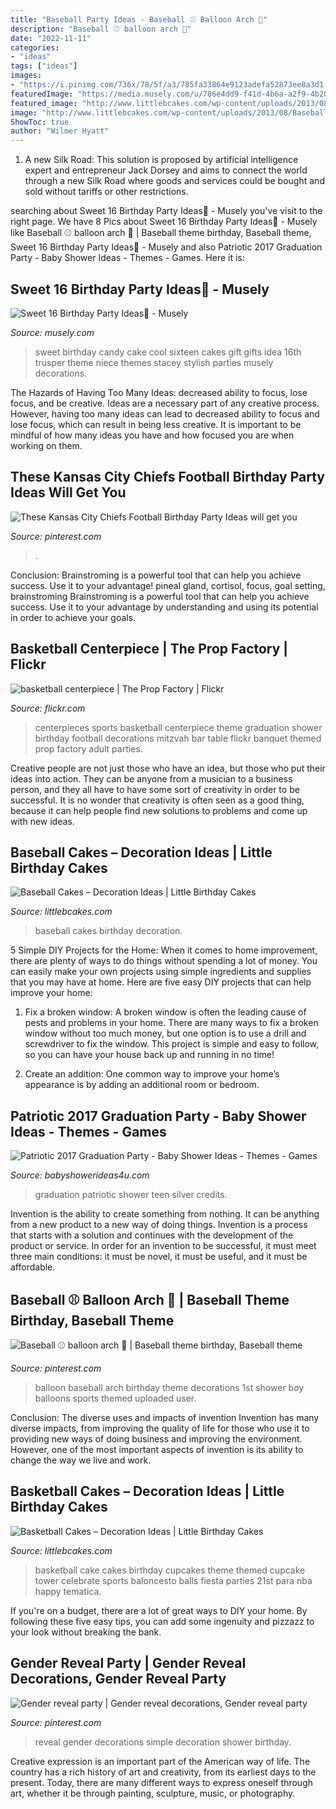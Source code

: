 ```yaml
---
title: "Baseball Party Ideas - Baseball ⚾️ Balloon Arch 🎈"
description: "Baseball ⚾️ balloon arch 🎈"
date: "2022-11-11"
categories:
- "ideas"
tags: ["ideas"]
images:
- "https://i.pinimg.com/736x/78/5f/a3/785fa33864e9123adefa52873ee8a3d1.jpg"
featuredImage: "https://media.musely.com/u/786e4dd9-f41d-4b6a-a2f9-4b2034b42e71.jpg"
featured_image: "http://www.littlebcakes.com/wp-content/uploads/2013/08/Baseball-Cakes-Images.jpg"
image: "http://www.littlebcakes.com/wp-content/uploads/2013/08/Baseball-Cakes-Images.jpg"
ShowToc: true
author: "Wilmer Hyatt"
---
```



1. A new Silk Road: This solution is proposed by artificial intelligence expert and entrepreneur Jack Dorsey and aims to connect the world through a new Silk Road where goods and services could be bought and sold without tariffs or other restrictions.

	

		
searching about Sweet 16 Birthday Party Ideas🎉 - Musely you've visit to the right page. We have 8 Pics about Sweet 16 Birthday Party Ideas🎉 - Musely like Baseball ⚾️ balloon arch 🎈 | Baseball theme birthday, Baseball theme, Sweet 16 Birthday Party Ideas🎉 - Musely and also Patriotic 2017 Graduation Party - Baby Shower Ideas - Themes - Games. Here it is:
		
    
## Sweet 16 Birthday Party Ideas🎉 - Musely

<img loading=lazy src="https://media.musely.com/u/786e4dd9-f41d-4b6a-a2f9-4b2034b42e71.jpg" onerror="this.onerror=null;this.src='https://tse1.mm.bing.net/th?id=OIP.x7fu4dHMdGOCKpud0YHiXwHaMY&amp;pid=15.1';" alt="Sweet 16 Birthday Party Ideas🎉 - Musely">

_Source: musely.com_

>sweet birthday candy cake cool sixteen cakes gift gifts idea 16th trusper theme niece themes stacey stylish parties musely decorations. 

	

The Hazards of Having Too Many Ideas: decreased ability to focus, lose focus, and be creative.
Ideas are a necessary part of any creative process. However, having too many ideas can lead to decreased ability to focus and lose focus, which can result in being less creative. It is important to be mindful of how many ideas you have and how focused you are when working on them.

    
## These Kansas City Chiefs Football Birthday Party Ideas Will Get You

<img loading=lazy src="https://i.pinimg.com/736x/e8/1d/d9/e81dd97158d50bc1d247ef6f7d1691be.jpg" onerror="this.onerror=null;this.src='https://tse4.mm.bing.net/th?id=OIP.Tx88_a_kcLAqaKgzAelHGgHaJ3&amp;pid=15.1';" alt="These Kansas City Chiefs Football Birthday Party Ideas will get you">

_Source: pinterest.com_

>. 

	

Conclusion: Brainstroming is a powerful tool that can help you achieve success. Use it to your advantage!
pineal gland, cortisol, focus, goal setting, brainstroming
Brainstroming is a powerful tool that can help you achieve success. Use it to your advantage by understanding and using its potential in order to achieve your goals.

    
## Basketball Centerpiece | The Prop Factory | Flickr

<img loading=lazy src="https://c2.staticflickr.com/4/3737/9241917666_e87f884736_b.jpg" onerror="this.onerror=null;this.src='https://tse1.mm.bing.net/th?id=OIP.izVeeN-rVi5ZgUjMs3yyBwHaNI&amp;pid=15.1';" alt="basketball centerpiece | The Prop Factory | Flickr">

_Source: flickr.com_

>centerpieces sports basketball centerpiece theme graduation shower birthday football decorations mitzvah bar table flickr banquet themed prop factory adult parties. 

	

Creative people are not just those who have an idea, but those who put their ideas into action. They can be anyone from a musician to a business person, and they all have to have some sort of creativity in order to be successful. It is no wonder that creativity is often seen as a good thing, because it can help people find new solutions to problems and come up with new ideas.

    
## Baseball Cakes – Decoration Ideas | Little Birthday Cakes

<img loading=lazy src="http://www.littlebcakes.com/wp-content/uploads/2013/08/Baseball-Cakes-Images.jpg" onerror="this.onerror=null;this.src='https://tse3.mm.bing.net/th?id=OIP.TxYLPkpUmBt7pW2Fb0szHQHaE8&amp;pid=15.1';" alt="Baseball Cakes – Decoration Ideas | Little Birthday Cakes">

_Source: littlebcakes.com_

>baseball cakes birthday decoration. 

	

5 Simple DIY Projects for the Home:
When it comes to home improvement, there are plenty of ways to do things without spending a lot of money. You can easily make your own projects using simple ingredients and supplies that you may have at home. Here are five easy DIY projects that can help improve your home: 
1. Fix a broken window: A broken window is often the leading cause of pests and problems in your home. There are many ways to fix a broken window without too much money, but one option is to use a drill and screwdriver to fix the window. This project is simple and easy to follow, so you can have your house back up and running in no time!

2. Create an addition: One common way to improve your home’s appearance is by adding an additional room or bedroom.

    
## Patriotic 2017 Graduation Party - Baby Shower Ideas - Themes - Games

<img loading=lazy src="http://www.babyshowerideas4u.com/wp-content/uploads/2017/07/graduation-party-ideas-silver-blue-red-600x600.jpg" onerror="this.onerror=null;this.src='https://tse2.mm.bing.net/th?id=OIP.TkaibZtXNZ9_6hgPY9y_-wHaHa&amp;pid=15.1';" alt="Patriotic 2017 Graduation Party - Baby Shower Ideas - Themes - Games">

_Source: babyshowerideas4u.com_

>graduation patriotic shower teen silver credits. 

	

Invention is the ability to create something from nothing. It can be anything from a new product to a new way of doing things. Invention is a process that starts with a solution and continues with the development of the product or service. In order for an invention to be successful, it must meet three main conditions: it must be novel, it must be useful, and it must be affordable.

    
## Baseball ⚾️ Balloon Arch 🎈 | Baseball Theme Birthday, Baseball Theme

<img loading=lazy src="https://i.pinimg.com/736x/24/ea/6f/24ea6ff6c36983696217c47bf85465e0.jpg" onerror="this.onerror=null;this.src='https://tse1.mm.bing.net/th?id=OIP.2e0sx8epE3q1ex6VrF4gzAHaHY&amp;pid=15.1';" alt="Baseball ⚾️ balloon arch 🎈 | Baseball theme birthday, Baseball theme">

_Source: pinterest.com_

>balloon baseball arch birthday theme decorations 1st shower boy balloons sports themed uploaded user. 

	

Conclusion: The diverse uses and impacts of invention
Invention has many diverse impacts, from improving the quality of life for those who use it to providing new ways of doing business and improving the environment. However, one of the most important aspects of invention is its ability to change the way we live and work.

    
## Basketball Cakes – Decoration Ideas | Little Birthday Cakes

<img loading=lazy src="http://www.littlebcakes.com/wp-content/uploads/2014/01/Basketball-Cake-Balls.jpg" onerror="this.onerror=null;this.src='https://tse4.mm.bing.net/th?id=OIP.AGiWBtBdbromzWyAqbJe3wHaLG&amp;pid=15.1';" alt="Basketball Cakes – Decoration Ideas | Little Birthday Cakes">

_Source: littlebcakes.com_

>basketball cake cakes birthday cupcakes theme themed cupcake tower celebrate sports baloncesto balls fiesta parties 21st para nba happy tematica. 

	

If you're on a budget, there are a lot of great ways to DIY your home. By following these five easy tips, you can add some ingenuity and pizzazz to your look without breaking the bank.

    
## Gender Reveal Party | Gender Reveal Decorations, Gender Reveal Party

<img loading=lazy src="https://i.pinimg.com/736x/78/5f/a3/785fa33864e9123adefa52873ee8a3d1.jpg" onerror="this.onerror=null;this.src='https://tse1.mm.bing.net/th?id=OIP.112LPbEr1h5nWL8AMRq2RwHaJ3&amp;pid=15.1';" alt="Gender reveal party | Gender reveal decorations, Gender reveal party">

_Source: pinterest.com_

>reveal gender decorations simple decoration shower birthday. 

	

Creative expression is an important part of the American way of life. The country has a rich history of art and creativity, from its earliest days to the present. Today, there are many different ways to express oneself through art, whether it be through painting, sculpture, music, or photography.

